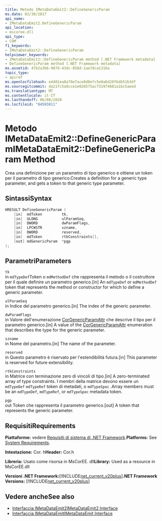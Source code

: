 ```yaml
---
title: Metodo IMetaDataEmit2::DefineGenericParam
ms.date: 03/30/2017
api_name:
- IMetaDataEmit2.DefineGenericParam
api_location:
- mscoree.dll
api_type:
- COM
f1_keywords:
- IMetaDataEmit2::DefineGenericParam
helpviewer_keywords:
- IMetaDataEmit2::DefineGenericParam method [.NET Framework metadata]
- DefineGenericParam method [.NET Framework metadata]
ms.assetid: 47b2a3b6-907d-43dc-858d-1ae7dca1316a
topic_type:
- apiref
ms.openlocfilehash: e4401ea8a70e7ace8d8efc5e0a6d29f6db51b3df
ms.sourcegitcommit: da21fc5a8cce1e028575acf31974681a1bc5aeed
ms.translationtype: MT
ms.contentlocale: it-IT
ms.lasthandoff: 06/08/2020
ms.locfileid: "84503811"
---
```

# <a name="imetadataemit2definegenericparam-method"></a><span data-ttu-id="e30fc-102">Metodo IMetaDataEmit2::DefineGenericParam</span><span class="sxs-lookup"><span data-stu-id="e30fc-102">IMetaDataEmit2::DefineGenericParam Method</span></span>
<span data-ttu-id="e30fc-103">Crea una definizione per un parametro di tipo generico e ottiene un token per il parametro di tipo generico.</span><span class="sxs-lookup"><span data-stu-id="e30fc-103">Creates a definition for a generic type parameter, and gets a token to that generic type parameter.</span></span>  
  
## <a name="syntax"></a><span data-ttu-id="e30fc-104">Sintassi</span><span class="sxs-lookup"><span data-stu-id="e30fc-104">Syntax</span></span>  
  
```cpp  
HRESULT DefineGenericParam (
    [in]  mdToken         tk,
    [in]  ULONG           ulParamSeq,
    [in]  DWORD           dwParamFlags,
    [in]  LPCWSTR         szname,
    [in]  DWORD           reserved,
    [in]  mdToken         rtkConstraints[],
    [out] mdGenericParam  *pgp  
);  
```  
  
## <a name="parameters"></a><span data-ttu-id="e30fc-105">Parametri</span><span class="sxs-lookup"><span data-stu-id="e30fc-105">Parameters</span></span>  
 `tk`  
 <span data-ttu-id="e30fc-106">in `mdTypeDef`Token o `mdMethodDef` che rappresenta il metodo o il costruttore per il quale definire un parametro generico.</span><span class="sxs-lookup"><span data-stu-id="e30fc-106">[in] An `mdTypeDef` or `mdMethodDef` token that represents the method or constructor for which to define a generic parameter.</span></span>  
  
 `ulParamSeq`  
 <span data-ttu-id="e30fc-107">in Indice del parametro generico.</span><span class="sxs-lookup"><span data-stu-id="e30fc-107">[in] The index of the generic parameter.</span></span>  
  
 `dwParamFlags`  
 <span data-ttu-id="e30fc-108">in Valore dell'enumerazione [CorGenericParamAttr](corgenericparamattr-enumeration.md) che descrive il tipo per il parametro generico.</span><span class="sxs-lookup"><span data-stu-id="e30fc-108">[in] A value of the [CorGenericParamAttr](corgenericparamattr-enumeration.md) enumeration that describes the type for the generic parameter.</span></span>  
  
 `szname`  
 <span data-ttu-id="e30fc-109">in Nome del parametro.</span><span class="sxs-lookup"><span data-stu-id="e30fc-109">[in] The name of the parameter.</span></span>  
  
 `reserved`  
 <span data-ttu-id="e30fc-110">in Questo parametro è riservato per l'estendibilità futura.</span><span class="sxs-lookup"><span data-stu-id="e30fc-110">[in] This parameter is reserved for future extensibility.</span></span>  
  
 `rtkConstraints`  
 <span data-ttu-id="e30fc-111">in Matrice con terminazione zero di vincoli di tipo.</span><span class="sxs-lookup"><span data-stu-id="e30fc-111">[in] A zero-terminated array of type constraints.</span></span> <span data-ttu-id="e30fc-112">I membri della matrice devono essere un `mdTypeDef` `mdTypeRef` token di metadati, o `mdTypeSpec` .</span><span class="sxs-lookup"><span data-stu-id="e30fc-112">Array members must be an `mdTypeDef`, `mdTypeRef`, or `mdTypeSpec` metadata token.</span></span>  
  
 `pgp`  
 <span data-ttu-id="e30fc-113">out Token che rappresenta il parametro generico.</span><span class="sxs-lookup"><span data-stu-id="e30fc-113">[out] A token that represents the generic parameter.</span></span>  
  
## <a name="requirements"></a><span data-ttu-id="e30fc-114">Requisiti</span><span class="sxs-lookup"><span data-stu-id="e30fc-114">Requirements</span></span>  
 <span data-ttu-id="e30fc-115">**Piattaforme:** vedere [Requisiti di sistema di .NET Framework](../../get-started/system-requirements.md).</span><span class="sxs-lookup"><span data-stu-id="e30fc-115">**Platforms:** See [System Requirements](../../get-started/system-requirements.md).</span></span>  
  
 <span data-ttu-id="e30fc-116">**Intestazione:** Cor. h</span><span class="sxs-lookup"><span data-stu-id="e30fc-116">**Header:** Cor.h</span></span>  
  
 <span data-ttu-id="e30fc-117">**Libreria:** Usato come risorsa in MsCorEE. dll</span><span class="sxs-lookup"><span data-stu-id="e30fc-117">**Library:** Used as a resource in MsCorEE.dll</span></span>  
  
 <span data-ttu-id="e30fc-118">**Versioni .NET Framework:**[!INCLUDE[net_current_v20plus](../../../../includes/net-current-v20plus-md.md)]</span><span class="sxs-lookup"><span data-stu-id="e30fc-118">**.NET Framework Versions:** [!INCLUDE[net_current_v20plus](../../../../includes/net-current-v20plus-md.md)]</span></span>  
  
## <a name="see-also"></a><span data-ttu-id="e30fc-119">Vedere anche</span><span class="sxs-lookup"><span data-stu-id="e30fc-119">See also</span></span>

- [<span data-ttu-id="e30fc-120">Interfaccia IMetaDataEmit2</span><span class="sxs-lookup"><span data-stu-id="e30fc-120">IMetaDataEmit2 Interface</span></span>](imetadataemit2-interface.md)
- [<span data-ttu-id="e30fc-121">Interfaccia IMetaDataEmit</span><span class="sxs-lookup"><span data-stu-id="e30fc-121">IMetaDataEmit Interface</span></span>](imetadataemit-interface.md)
